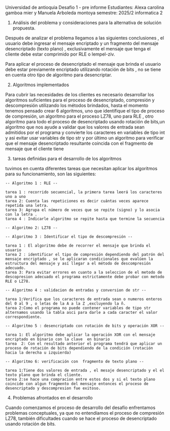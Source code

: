 Universidad de antioquia 
Desafio 1 - pre informe 
Estudiantes: Alexa carolina gamboa mier y Manuela Arboleda montoya
semestre: 2025/2
informatica 2


1. Análisis del problema y consideraciones para la alternativa de solución propuesta.  

Después de analizar el problema llegamos a las siguientes conclusiones , el usuario debe ingresar el mensaje encriptado y un fragmento del mensaje desencriptado (texto plano) , exclusivamente el mensaje que tenga el cliente debe estar comprimido por RLE o lempel-ziv.

Para aplicar el proceso de desencriptado el mensaje que brinda el usuario debe estar previamente encriptado utilizando rotación de bits , no se tiene en cuenta otro tipo de algoritmo para desencriptar.

2. Algoritmos implementados

Para cubrir las necesidades de los clientes es necesario desarrollar los algoritmos suficientes para el proceso de desencriptado, compresión y descompresión utilizando los métodos brindados, hasta el momento tenemos pensado crear 6 algoritmos, uno que identifique el tipo de proceso de compresión, un algoritmo para el proceso LZ78, uno para RLE , otro algoritmo para todo el proceso de desencriptado usando rotación de bits,un algoritmo que nos ayude a validar que los valores de entrada sean admitidos por el programa y convierte los caracteres en variables de tipo int y asi evitar usar variables de tipo str y por último un algoritmo para verificar que el mensaje desencriptado resultante coincida con el fragmento de mensaje que el cliente tiene 

3.  tareas definidas para el desarrollo de los algoritmos

tuvimos en cuenta diferentes tareas que necesitan aplicar los algoritmos para su funcionamiento, son las siguientes:

	-- Algoritmo 1 : RLE --

	tarea 1 : recorrido secuencial, la primera tarea leerá los caracteres uno a uno  
	tarea 2: Cuenta las repeticiones es decir cuántas veces aparece repetida una letra.
	tarea 3: Agrupa el número de veces que se repite (signo) y lo asocia con la letra .
	tarea 4 : Indicarle algoritmo se repite hasta que termine la secuencia  

	-- Algoritmo 2: LZ78 --

	-- Algoritmo 3 : Identificar el tipo de descompresión --

	tarea 1 : El algoritmo debe de recorrer el mensaje que brinda el usuario 
	tarea 2 : identificar el tipo de compresión dependiendo del patrón del mensaje encriptado , se le aplicaran condicionales que evalúen la estructura del mensaje y así llegar a el método de descompresión adecuado.
	tarea 3: Para evitar errores en cuanto a la seleccion de el metodo de descopresion adecuado el programa estrictamente debe probar con metodo RLE o LZ78. 
	
	-- Algoritmo 4 : validacion de entradas y conversion de str --

	tarea 1:Verifica que los caracteres de entrada sean o numeros enteros del 0 al 9 , o letas de la A a la Z ,excluyendo la ñ.
	tarea 2:Como el programa no puede contener variables de tipo str alternamos usando la tabla asci para darle a cada caracter el valor correspondiente.

	-- Algoritmo 5 : desencriptado con rotación de bits y operación XOR --

	tarea 1: El algoritmo debe aplicar la operación XOR con el mensaje encriptado en binario con la clave  en binario 
	tarea  2: Con el resultado anterior el programa tendrá que aplicar un proceso de rotación de bits dependiendo de la condición (rotación hacia la derecha u izquierda)

	-- Algoritmo 6: verificación con  fragmento de texto plano --

	tarea 1:Tiene dos valores de entrada , el mesaje desencriptado y el el texto plano que brinda el cliente.
	tarea 2:se hace una compracion entre estos dos y si el texto plano coincide con algun fragmento del mensaje entonces el proceso de desencriptado y descompresion fue exitoso.

4. Problemas afrontados en el desarrollo 

Cuando comenzamos el proceso de desarrollo del desafío enfrentamos problemas conceptuales, ya que no entendíamos el proceso de compresión LZ78, también dificultades cuando se hace el proceso de desencriptado usando rotación de bits. 

